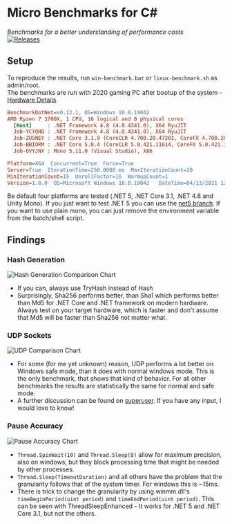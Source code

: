 # Micro Benchmarks for C#

*Benchmarks for a better understanding of performance costs*  
[![Releases](https://img.shields.io/github/release/JohannesDeml/MicroBenchmarksDotNet/all.svg)](../../releases)

## Setup
To reproduce the results, run `win-benchmark.bat` or `linux-benchmark.sh` as admin/root.  
The benchmarks are run with 2020 gaming PC after bootup of the system - [Hardware Details](https://pcpartpicker.com/b/8MMcCJ)  

```ini
BenchmarkDotNet=v0.12.1, OS=Windows 10.0.19042
AMD Ryzen 7 3700X, 1 CPU, 16 logical and 8 physical cores
  [Host]     : .NET Framework 4.8 (4.8.4341.0), X64 RyuJIT
  Job-YCYQHD : .NET Framework 4.8 (4.8.4341.0), X64 RyuJIT
  Job-ZUSNEY : .NET Core 3.1.9 (CoreCLR 4.700.20.47201, CoreFX 4.700.20.47203), X64 RyuJIT
  Job-BBIORM : .NET Core 5.0.4 (CoreCLR 5.0.421.11614, CoreFX 5.0.421.11614), X64 RyuJIT
  Job-OVYJNY : Mono 5.11.0 (Visual Studio), X86 

Platform=X64  Concurrent=True  Force=True  
Server=True  IterationTime=250.0000 ms  MaxIterationCount=20  
MinIterationCount=15  UnrollFactor=16  WarmupCount=1  
Version=1.0.0  OS=Microsoft Windows 10.0.19042   DateTime=04/13/2021 12:37:54  
```

Be default four platforms are tested (.NET 5, .NET Core 3.1, .NET 4.8 and Unity Mono). If you just want to test .NET 5 you can use the [net5 branch](../../tree/net5). If you want to use plain mono, you can just remove the environment variable from the batch/shell script.

## Findings

### Hash Generation

![Hash Generation Comparison Chart](./Docs/hashgeneration-windows10-1.0.0.png)

* If you can, always use TryHash instead of Hash
* Surprisingly, Sha256 performs better, than Sha1 which performs better than Md5 for .NET Core and .NET framework on modern hardware. Always test on your target hardware, which is faster and don't assume that Md5 will be faster than Sha256 not matter what.


### UDP Sockets
![UDP Comparison Chart](./Docs/udpsocket-sendreceive-1.0.0.png)

* For some (for me yet unknown) reason, UDP performs a lot better on Windows safe mode, than it does with normal windows mode. This is the only benchmark, that shows that kind of behavior. For all other benchmarks the results are statistically the same for normal and safe mode.
* A further discussion can be found on [superuser](https://superuser.com/questions/1640588/windows-10-udp-socket-benchmark-a-lot-faster-in-safe-mode). If you have any input, I would love to know!

### Pause Accuracy
![Pause Accuracy Chart](./Docs/pauseaccuracy2ms-windows10-1.0.0.png)

* `Thread.SpinWait(10)` and `Thread.Sleep(0)` allow for maximum precision, also on windows, but they block processing time that might be needed by other processes.
* `Thread.Sleep(TimeoutDuration)`  and all others have the problem that the granularity follows that of the system timer. For windows this is ~15ms.  
* There is trick to change the granularity by using winmm.dll's `timeBeginPeriod(uint period)` and `timeEndPeriod(uint period)`. This can be seen with ThreadSleepEnhanced - It works for .NET 5 and .NET Core 3.1, but not the others.

